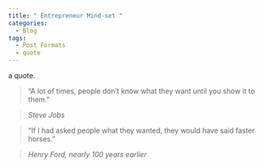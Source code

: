 ```yaml
---
title: " Entrepreneur Mind-set "
categories:
  - Blog
tags:
  - Post Formats
  - quote
---
```


a quote.  

> “A lot of times, people don’t know what they want until you show it to them.”  
  
> <cite> Steve Jobs 


           
> “If I had asked people what they wanted, they would have said faster horses.”
  
> <cite> Henry Ford, nearly 100 years earlier
           
